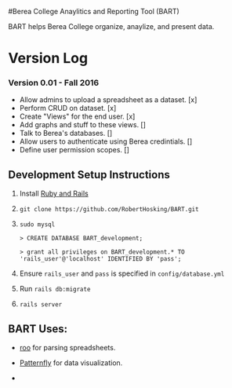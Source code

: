 #Berea College Anaylitics and Reporting Tool (BART)

BART helps Berea College organize, anaylize, and present data.

# Version Log

### Version 0.01 - Fall 2016
- Allow admins to upload a spreadsheet as a dataset. [x]
- Perform CRUD on dataset. [x]
- Create "Views" for the end user. [x]
- Add graphs and stuff to these views. []
- Talk to Berea's databases. []
- Allow users to authenticate using Berea credintials. []
- Define user permission scopes. []

## Development Setup Instructions

1. Install [Ruby and Rails](http://railsapps.github.io/installrubyonrails-ubuntu.html)

2. `git clone https://github.com/RobertHosking/BART.git`

3. `sudo mysql`

    `> CREATE DATABASE BART_development;`
    
    `> grant all privileges on BART_development.* TO 'rails_user'@'localhost' IDENTIFIED BY 'pass';`

4. Ensure `rails_user` and `pass` is specified in `config/database.yml`

5. Run `rails db:migrate`

6. `rails server`


## BART Uses:

- [roo](https://github.com/roo-rb/roo) for parsing spreadsheets.

- [Patternfly](http://www.patternfly.org/pattern-library/#_) for data visualization.

-
